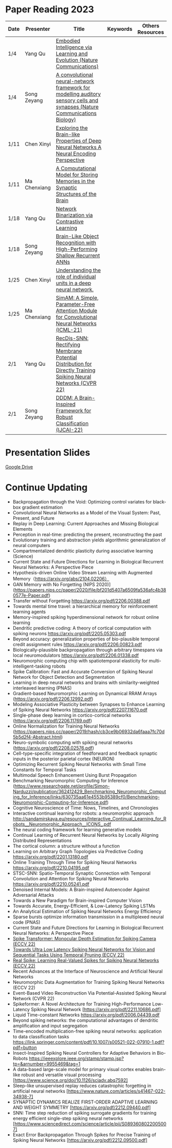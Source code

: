 # Paper Reading 2023

| Date | Presenter | Title | Keywords | Others Resources |
| -- | -- | -- | -- | -- |
| 1/4  | Yang Qu | [Embodied Intelligence via Learning and Evolution (Nature Communications)](https://www.nature.com/articles/s41467-021-25874-z) | | |
| 1/4  | Song Zeyang | [A convolutional neural-network framework for modelling auditory sensory cells and synapses (Nature Communications Biology)](https://www.nature.com/articles/s42003-021-02341-5) | | |
| 1/11 | Chen Xinyi | [Exploring the Brain-like Properties of Deep Neural Networks A Neural Encoding Perspective](https://link.springer.com/content/pdf/10.1007/s11633-022-1348-x.pdf?pdf=button%20sticky) | | |
| 1/11 | Ma Chenxiang | [A Computational Model for Storing Memories in the Synaptic Structures of the Brain](https://www.biorxiv.org/content/10.1101/2022.10.21.513291v1) | | |
| 1/18 | Yang Qu | [Network Binarization via Contrastive Learning](https://arxiv.org/pdf/2207.02970.pdf) | | |
| 1/18 | Song Zeyang| [Brain-Like Object Recognition with High-Performing Shallow Recurrent ANNs](https://cbmm.mit.edu/sites/default/files/publications/2019-10-28%20NeurIPS-camera_ready.pdf) | | |
| 1/25 | Chen Xinyi | [Understanding the role of individual units in a deep neural network.](https://www.pnas.org/doi/full/10.1073/pnas.1907375117) | | |
| 1/25 | Ma Chenxiang | [SimAM: A Simple, Parameter-Free Attention Module for Convolutional Neural Networks (ICML-21)](https://ruyuanzhang.github.io/files/2107_ICML.pdf) | | |
| 2/1  | Yang Qu | [RecDis-SNN: Rectifying Membrane Potential Distribution for Directly Training Spiking Neural Networks (CVPR 22)](http://openaccess.thecvf.com//content/CVPR2022/html/Guo_RecDis-SNN_Rectifying_Membrane_Potential_Distribution_for_Directly_Training_Spiking_Neural_CVPR_2022_paper.html) | | |
| 2/1 | Song Zeyang | [DDDM: A Brain-Inspired Framework for Robust Classification (IJCAI-22)](https://www.ijcai.org/proceedings/2022/0397.pdf) | | |

# Presentation Slides 
[Google Drive](https://drive.google.com/drive/folders/1LesEh5-bRQO0hIiFL4h5mPsh9ewuJ9go?usp=share_link) 

# Continue Updating
- Backpropagation through the Void: Optimizing control variates for black-box gradient estimation
- Convolutional Neural Networks as a Model of the Visual System: Past, Present, and Future
- Replay in Deep Learning: Current Approaches and Missing Biological Elements 
- Perception in real-time: predicting the present, reconstructing the past
- Evolutionary training and abstraction yields algorithmic generalization of neural computers
- Compartmentalized dendritic plasticity during associative learning (Science)
- Current State and Future Directions for Learning in Biological Recurrent Neural Networks: A Perspective Piece
- Hypothesis-driven Online Video Stream Learning with Augmented Memory（https://arxiv.org/abs/2104.02206）
- GAN Memory with No Forgetting (NIPS 2020)](https://papers.nips.cc/paper/2020/file/bf201d5407a6509fa536afc4b380577e-Paper.pdf)
- Transfer without Forgetting https://arxiv.org/pdf/2206.00388.pdf
- Towards mental time travel: a hierarchical memory for reinforcement learning agents
- Memory-inspired spiking hyperdimensional network for robust online learning
- Dendritic predictive coding: A theory of cortical computation with spiking neurons https://arxiv.org/pdf/2205.05303.pdf
- Beyond accuracy: generalization properties of bio-plausible temporal credit assignment rules https://arxiv.org/pdf/2206.00823.pdf
- Biologically-plausible backpropagation through arbitrary timespans via local neuromodulators https://arxiv.org/pdf/2206.01338.pdf
- Neuromorphic computing chip with spatiotemporal elasticity for multi-intelligent-tasking robots
- Spike Calibration: Fast and Accurate Conversion of Spiking Neural Network for Object Detection and Segmentation
- Learning in deep neural networks and brains with similarity-weighted interleaved learning (PNAS)
- Gradient-based Neuromorphic Learning on Dynamical RRAM Arrays (https://arxiv.org/pdf/2206.12992.pdf)
- Modeling Associative Plasticity between Synapses to Enhance Learning of Spiking Neural Networks https://arxiv.org/pdf/2207.11670.pdf
- Single-phase deep learning in cortico-cortical networks (https://arxiv.org/pdf/2206.11769.pdf)
- Online Normalization for Training Neural Networks (https://papers.nips.cc/paper/2019/hash/cb3ce9b06932da6faaa7fc70d5b5d2f4-Abstract.html)
- Neuro-symbolic computing with spiking neural networks (https://arxiv.org/pdf/2208.02576.pdf)
- Cell-type-specific integration of feedforward and feedback synaptic inputs in the posterior parietal cortex (NEURON)
- Optimizing Recurrent Spiking Neural Networks with Small Time Constants for Temporal Tasks
- Multimodal Speech Enhancement Using Burst Propagation
- Benchmarking Neuromorphic Computing for Inference (https://www.researchgate.net/profile/Simon-Narduzzi/publication/362412429_Benchmarking_Neuromorphic_Computing_for_Inference/links/630735aa61e4553b95389cf0/Benchmarking-Neuromorphic-Computing-for-Inference.pdf)
- Cognitive Neuroscience of Time: Nows, Timelines, and Chronologies
- Interactive continual learning for robots: a neuromorphic approach http://sandamirskaya.eu/resources/Interactive_Continual_Learning_for_Robots__Neuromorphic_Approach__ICONS_.pdf
- The neural coding framework for learning generative models
- Continual Learning of Recurrent Neural Networks by Locally Aligning Distributed Representations
- The cortical column: a structure without a function
- Learning on Arbitrary Graph Topologies via Predictive Coding https://arxiv.org/pdf/2201.13180.pdf
- Online Training Through Time for Spiking Neural Networks https://arxiv.org/pdf/2210.04195.pdf
- STSC-SNN: Spatio-Temporal Synaptic Connection with Temporal Convolution and Attention for Spiking Neural Networks https://arxiv.org/pdf/2210.05241.pdf
- Denoised Internal Models: A Brain-inspired Autoencoder Against Adversarial Attacks
- Towards a New Paradigm for Brain-inspired Computer Vision
- Towards Accurate, Energy-Efficient, & Low-Latency Spiking LSTMs
- An Analytical Estimation of Spiking Neural Networks Energy Efficiency
- Sparse bursts optimize information transmission in a multiplexed neural code (PNAS)
- Current State and Future Directions for Learning in Biological Recurrent Neural Networks: A Perspective Piece
- [Spike Transformer: Monocular Depth Estimation for Spiking Camera (ECCV 22)](http://www.ecva.net/papers/eccv_2022/papers_ECCV/html/3125_ECCV_2022_paper.php)
- [Towards Ultra Low Latency Spiking Neural Networks for Vision and Sequential Tasks Using Temporal Pruning (ECCV 22)](http://www.ecva.net/papers/eccv_2022/papers_ECCV/html/6421_ECCV_2022_paper.php)
- [Real Spike: Learning Real-Valued Spikes for Spiking Neural Networks (ECCV 22)](http://www.ecva.net/papers/eccv_2022/papers_ECCV/html/6623_ECCV_2022_paper.php)
- Recent Advances at the Interface of Neuroscience and Artificial Neural Networks
- Neuromorphic Data Augmentation for Training Spiking Neural Networks (ECCV 22)
- Event-Based Video Reconstruction Via Potential-Assisted Spiking Neural Network (CVPR 22)
- Spikeformer: A Novel Architecture for Training High-Performance Low-Latency Spiking Neural Network [https://arxiv.org/pdf/2211.10686.pdf]
- Liquid Time-constant Networks https://arxiv.org/pdf/2006.04439.pdf
- Beyond spiking networks: the computational advantages of dendritic amplification and input segregation
- Time-encoded multiplication-free spiking neural networks: application to data classification tasks https://link.springer.com/content/pdf/10.1007/s00521-022-07910-1.pdf?pdf=button
- Insect-Inspired Spiking Neural Controllers for Adaptive Behaviors in Bio-Robots https://ieeexplore.ieee.org/stamp/stamp.jsp?tp=&arnumber=9955469&tag=1
- A data-based large-scale model for primary visual cortex enables brain-like robust and versatile visual processing [https://www.science.org/doi/10.1126/sciadv.abq7592]
- Sleep-like unsupervised replay reduces catastrophic forgetting in artificial neural networks [https://www.nature.com/articles/s41467-022-34938-7]
- SYNAPTIC DYNAMICS REALIZE FIRST-ORDER ADAPTIVE LEARNING AND WEIGHT SYMMETRY [https://arxiv.org/pdf/2212.09440.pdf]
- SNN: Time step reduction of spiking surrogate gradients for training energy efficient single-step spiking neural networks [https://www.sciencedirect.com/science/article/pii/S0893608022005007]
- Exact Error Backpropagation Through Spikes for Precise Training of Spiking Neural Networks [https://arxiv.org/pdf/2212.09500.pdf]

